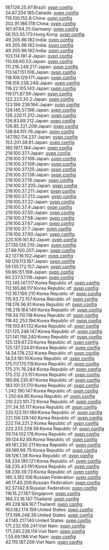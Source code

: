 187.126.25.97:Brazil: [ovpn config](vpn/187_126_25_97.ovpn)  
24.87.204.185:Canada: [ovpn config](vpn/24_87_204_185.ovpn)  
119.100.152.8:China: [ovpn config](vpn/119_100_152_8.ovpn)  
202.91.186.178:China: [ovpn config](vpn/202_91_186_178.ovpn)  
161.97.64.25:Germany: [ovpn config](vpn/161_97_64_25.ovpn)  
58.153.55.173:Hong Kong: [ovpn config](vpn/58_153_55_173.ovpn)  
49.205.96.182:India: [ovpn config](vpn/49_205_96_182.ovpn)  
49.205.96.182:India: [ovpn config](vpn/49_205_96_182.ovpn)  
49.205.96.182:India: [ovpn config](vpn/49_205_96_182.ovpn)  
103.114.181.4:Japan: [ovpn config](vpn/103_114_181_4.ovpn)  
110.66.60.53:Japan: [ovpn config](vpn/110_66_60_53.ovpn)  
111.216.249.217:Japan: [ovpn config](vpn/111_216_249_217.ovpn)  
113.147.151.106:Japan: [ovpn config](vpn/113_147_151_106.ovpn)  
118.106.129.171:Japan: [ovpn config](vpn/118_106_129_171.ovpn)  
118.156.238.249:Japan: [ovpn config](vpn/118_156_238_249.ovpn)  
118.22.105.143:Japan: [ovpn config](vpn/118_22_105_143.ovpn)  
119.171.87.59:Japan: [ovpn config](vpn/119_171_87_59.ovpn)  
122.223.30.2:Japan: [ovpn config](vpn/122_223_30_2.ovpn)  
123.198.239.164:Japan: [ovpn config](vpn/123_198_239_164.ovpn)  
126.145.57.196:Japan: [ovpn config](vpn/126_145_57_196.ovpn)  
126.220.11.212:Japan: [ovpn config](vpn/126_220_11_212.ovpn)  
126.83.69.212:Japan: [ovpn config](vpn/126_83_69_212.ovpn)  
126.85.221.209:Japan: [ovpn config](vpn/126_85_221_209.ovpn)  
138.64.101.76:Japan: [ovpn config](vpn/138_64_101_76.ovpn)  
147.192.114.237:Japan: [ovpn config](vpn/147_192_114_237.ovpn)  
153.201.39.81:Japan: [ovpn config](vpn/153_201_39_81.ovpn)  
180.197.1.184:Japan: [ovpn config](vpn/180_197_1_184.ovpn)  
219.100.37.1:Japan: [ovpn config](vpn/219_100_37_1.ovpn)  
219.100.37.108:Japan: [ovpn config](vpn/219_100_37_108.ovpn)  
219.100.37.109:Japan: [ovpn config](vpn/219_100_37_109.ovpn)  
219.100.37.125:Japan: [ovpn config](vpn/219_100_37_125.ovpn)  
219.100.37.138:Japan: [ovpn config](vpn/219_100_37_138.ovpn)  
219.100.37.19:Japan: [ovpn config](vpn/219_100_37_19.ovpn)  
219.100.37.205:Japan: [ovpn config](vpn/219_100_37_205.ovpn)  
219.100.37.211:Japan: [ovpn config](vpn/219_100_37_211.ovpn)  
219.100.37.213:Japan: [ovpn config](vpn/219_100_37_213.ovpn)  
219.100.37.22:Japan: [ovpn config](vpn/219_100_37_22.ovpn)  
219.100.37.4:Japan: [ovpn config](vpn/219_100_37_4.ovpn)  
219.100.37.50:Japan: [ovpn config](vpn/219_100_37_50.ovpn)  
219.100.37.58:Japan: [ovpn config](vpn/219_100_37_58.ovpn)  
219.100.37.67:Japan: [ovpn config](vpn/219_100_37_67.ovpn)  
219.100.37.7:Japan: [ovpn config](vpn/219_100_37_7.ovpn)  
219.100.37.90:Japan: [ovpn config](vpn/219_100_37_90.ovpn)  
220.109.161.82:Japan: [ovpn config](vpn/220_109_161_82.ovpn)  
27.136.126.210:Japan: [ovpn config](vpn/27_136_126_210.ovpn)  
27.89.100.207:Japan: [ovpn config](vpn/27_89_100_207.ovpn)  
42.127.16.102:Japan: [ovpn config](vpn/42_127_16_102.ovpn)  
59.129.113.197:Japan: [ovpn config](vpn/59_129_113_197.ovpn)  
59.135.172.157:Japan: [ovpn config](vpn/59_135_172_157.ovpn)  
59.86.151.198:Japan: [ovpn config](vpn/59_86_151_198.ovpn)  
60.237.57.116:Japan: [ovpn config](vpn/60_237_57_116.ovpn)  
112.145.147.117:Korea Republic of: [ovpn config](vpn/112_145_147_117.ovpn)  
112.165.86.117:Korea Republic of: [ovpn config](vpn/112_165_86_117.ovpn)  
112.167.169.210:Korea Republic of: [ovpn config](vpn/112_167_169_210.ovpn)  
115.93.72.157:Korea Republic of: [ovpn config](vpn/115_93_72_157.ovpn)  
118.176.36.81:Korea Republic of: [ovpn config](vpn/118_176_36_81.ovpn)  
118.218.164.149:Korea Republic of: [ovpn config](vpn/118_218_164_149.ovpn)  
118.34.110.118:Korea Republic of: [ovpn config](vpn/118_34_110_118.ovpn)  
118.42.253.194:Korea Republic of: [ovpn config](vpn/118_42_253_194.ovpn)  
119.193.41.132:Korea Republic of: [ovpn config](vpn/119_193_41_132.ovpn)  
121.125.248.147:Korea Republic of: [ovpn config](vpn/121_125_248_147.ovpn)  
121.141.156.240:Korea Republic of: [ovpn config](vpn/121_141_156_240.ovpn)  
125.129.67.23:Korea Republic of: [ovpn config](vpn/125_129_67_23.ovpn)  
125.137.224.81:Korea Republic of: [ovpn config](vpn/125_137_224_81.ovpn)  
14.34.178.232:Korea Republic of: [ovpn config](vpn/14_34_178_232.ovpn)  
14.53.181.10:Korea Republic of: [ovpn config](vpn/14_53_181_10.ovpn)  
175.117.170.119:Korea Republic of: [ovpn config](vpn/175_117_170_119.ovpn)  
175.211.76.244:Korea Republic of: [ovpn config](vpn/175_211_76_244.ovpn)  
175.212.23.151:Korea Republic of: [ovpn config](vpn/175_212_23_151.ovpn)  
180.66.235.87:Korea Republic of: [ovpn config](vpn/180_66_235_87.ovpn)  
183.101.51.170:Korea Republic of: [ovpn config](vpn/183_101_51_170.ovpn)  
1.242.190.147:Korea Republic of: [ovpn config](vpn/1_242_190_147.ovpn)  
1.250.64.95:Korea Republic of: [ovpn config](vpn/1_250_64_95.ovpn)  
210.223.101.72:Korea Republic of: [ovpn config](vpn/210_223_101_72.ovpn)  
211.34.55.117:Korea Republic of: [ovpn config](vpn/211_34_55_117.ovpn)  
220.123.151.189:Korea Republic of: [ovpn config](vpn/220_123_151_189.ovpn)  
221.156.129.140:Korea Republic of: [ovpn config](vpn/221_156_129_140.ovpn)  
222.114.221.2:Korea Republic of: [ovpn config](vpn/222_114_221_2.ovpn)  
222.233.228.59:Korea Republic of: [ovpn config](vpn/222_233_228_59.ovpn)  
39.114.102.176:Korea Republic of: [ovpn config](vpn/39_114_102_176.ovpn)  
39.124.62.65:Korea Republic of: [ovpn config](vpn/39_124_62_65.ovpn)  
49.161.230.211:Korea Republic of: [ovpn config](vpn/49_161_230_211.ovpn)  
49.169.99.75:Korea Republic of: [ovpn config](vpn/49_169_99_75.ovpn)  
58.126.1.38:Korea Republic of: [ovpn config](vpn/58_126_1_38.ovpn)  
58.234.190.121:Korea Republic of: [ovpn config](vpn/58_234_190_121.ovpn)  
58.235.43.191:Korea Republic of: [ovpn config](vpn/58_235_43_191.ovpn)  
58.239.39.73:Korea Republic of: [ovpn config](vpn/58_239_39_73.ovpn)  
185.3.182.106:Russian Federation: [ovpn config](vpn/185_3_182_106.ovpn)  
46.17.40.206:Russian Federation: [ovpn config](vpn/46_17_40_206.ovpn)  
92.37.142.8:Russian Federation: [ovpn config](vpn/92_37_142_8.ovpn)  
116.15.27.187:Singapore: [ovpn config](vpn/116_15_27_187.ovpn)  
184.22.16.147:Thailand: [ovpn config](vpn/184_22_16_147.ovpn)  
49.228.166.167:Thailand: [ovpn config](vpn/49_228_166_167.ovpn)  
163.182.174.159:United States: [ovpn config](vpn/163_182_174_159.ovpn)  
173.198.248.39:United States: [ovpn config](vpn/173_198_248_39.ovpn)  
47.145.217.140:United States: [ovpn config](vpn/47_145_217_140.ovpn)  
171.232.106.241:Viet Nam: [ovpn config](vpn/171_232_106_241.ovpn)  
171.245.226.114:Viet Nam: [ovpn config](vpn/171_245_226_114.ovpn)  
1.55.69.198:Viet Nam: [ovpn config](vpn/1_55_69_198.ovpn)  
42.115.187.206:Viet Nam: [ovpn config](vpn/42_115_187_206.ovpn)  
